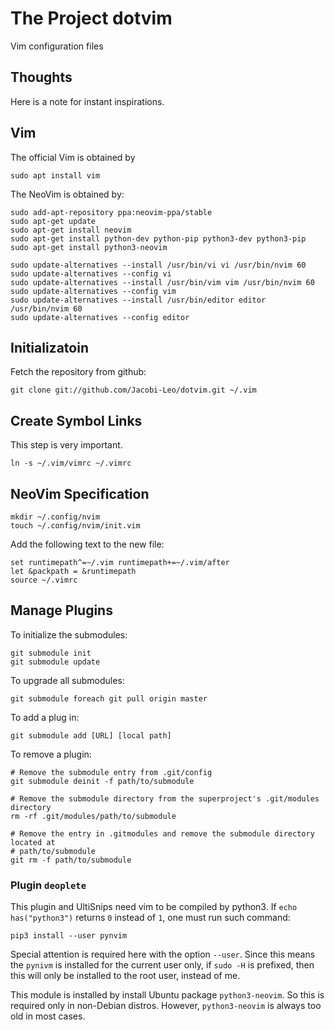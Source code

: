 # The Project dotvim

Vim configuration files

## Thoughts

Here is a note for instant inspirations.

## Vim

The official Vim is obtained by
```
sudo apt install vim
```
The NeoVim is obtained by:
```
sudo add-apt-repository ppa:neovim-ppa/stable
sudo apt-get update
sudo apt-get install neovim
sudo apt-get install python-dev python-pip python3-dev python3-pip
sudo apt-get install python3-neovim

sudo update-alternatives --install /usr/bin/vi vi /usr/bin/nvim 60
sudo update-alternatives --config vi
sudo update-alternatives --install /usr/bin/vim vim /usr/bin/nvim 60
sudo update-alternatives --config vim
sudo update-alternatives --install /usr/bin/editor editor /usr/bin/nvim 60
sudo update-alternatives --config editor
```

## Initializatoin

Fetch the repository from github:

```
git clone git://github.com/Jacobi-Leo/dotvim.git ~/.vim
```

## Create Symbol Links

This step is very important.
```
ln -s ~/.vim/vimrc ~/.vimrc
```

## NeoVim Specification

```
mkdir ~/.config/nvim
touch ~/.config/nvim/init.vim
```
Add the following text to the new file:
```
set runtimepath^=~/.vim runtimepath+=~/.vim/after
let &packpath = &runtimepath
source ~/.vimrc
```

## Manage Plugins 

To initialize the submodules:
```
git submodule init
git submodule update
```
To upgrade all submodules:
```
git submodule foreach git pull origin master
```
To add a plug in:
```
git submodule add [URL] [local path]
```
To remove a plugin:
```
# Remove the submodule entry from .git/config
git submodule deinit -f path/to/submodule

# Remove the submodule directory from the superproject's .git/modules directory
rm -rf .git/modules/path/to/submodule

# Remove the entry in .gitmodules and remove the submodule directory located at
# path/to/submodule
git rm -f path/to/submodule
```

### Plugin `deoplete`

This plugin and UltiSnips need vim to be compiled by python3. If `echo
has("python3")` returns `0` instead of `1`, one must run such command:
```
pip3 install --user pynvim
```
Special attention is required here with the option `--user`. Since this means
the `pynivm` is installed for the current user only, if `sudo -H` is prefixed,
then this will only be installed to the root user, instead of me.

This module is installed by install Ubuntu package `python3-neovim`. So this is
required only in non-Debian distros. However, `python3-neovim` is always too old
in most cases.
